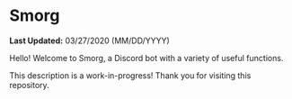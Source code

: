 # Smorg
**Last Updated:** 03/27/2020 (MM/DD/YYYY)

Hello! Welcome to Smorg, a Discord bot with a variety of useful functions.

This description is a work-in-progress! Thank you for visiting this repository.